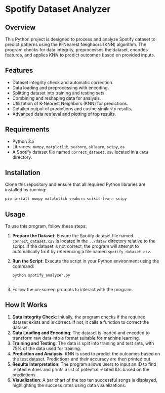# Spotify Dataset Analyzer

## Overview
This Python project is designed to process and analyze Spotify dataset to predict patterns using the K-Nearest Neighbors (KNN) algorithm. The program checks for data integrity, preprocesses the dataset, encodes features, and applies KNN to predict outcomes based on provided inputs.

## Features
- Dataset integrity check and automatic correction.
- Data loading and preprocessing with encoding.
- Splitting dataset into training and testing sets.
- Combining and reshaping data for analysis.
- Utilization of K-Nearest Neighbors (KNN) for predictions.
- Detailed output of predictions and cosine similarity results.
- Advanced data retrieval and plotting of top results.

## Requirements
- Python 3.x
- Libraries: `numpy`, `matplotlib`, `seaborn`, `sklearn`, `scipy`, `os`
- A Spotify dataset file named `correct_dataset.csv` located in a `data` directory.

## Installation
Clone this repository and ensure that all required Python libraries are installed by running:
```bash
pip install numpy matplotlib seaborn scikit-learn scipy
```

## Usage
To use this program, follow these steps:

1. **Prepare the Dataset**: Ensure the Spotify dataset file named `correct_dataset.csv` is located in the `../data/` directory relative to the script. If the dataset is not correct, the program will attempt to automatically fix it by referencing a file named `spotify_dataset.csv`.

2. **Run the Script**: Execute the script in your Python environment using the command:
   ```bash
   python spotify_analyzer.py
  
3. Follow the on-screen prompts to interact with the program.

## How It Works
1. **Data Integrity Check**: Initially, the program checks if the required dataset exists and is correct. If not, it calls a function to correct the dataset.
2. **Data Loading and Encoding**: The dataset is loaded and encoded to transform raw data into a format suitable for machine learning.
3. **Training and Testing**: The data is split into training and test sets, with 75% of the data used for training.
4. **Prediction and Analysis**: KNN is used to predict the outcomes based on the test dataset. Predictions and their accuracy are then printed out.
5. **Results Interpretation**: The program allows users to input an ID to find related entries and prints a list of potential related IDs based on the predictions.
6. **Visualization**: A bar chart of the top ten successful songs is displayed, highlighting the success rates using data visualizations.
